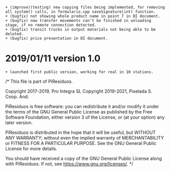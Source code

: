     + (improve)(testing) new copying files being implemented, for removing all system() calls, in formulario.cpp saveSignature(int) function.
    + (bugfix) not showing whole product name in point 7 in DI document.
    + (bugfix) now transfer movements can't be finished in unloading stage, if no remote connection detected.
    + (bugfix) transit trucks in output materials not being able to be deleted.
    + (bugfix) price presentation in DI document.
# 2019/01/11 version 1.0
    + launched first public version, working for real in 10 stations.

/*
This file is part of PiResiduos.

 Copyright 2017-2019, Pro Integra SL
 Copyright 2019-2021, Pixelada S. Coop. And.

PiResiduos is free software: you can redistribute it and/or modify it under the terms of the GNU General Public License as published by
the Free Software Foundation, either version 3 of the License, or
(at your option) any later version.

PiResiduos is distributed in the hope that it will
be useful, but WITHOUT ANY WARRANTY; without even the implied warranty of
MERCHANTABILITY or FITNESS FOR A PARTICULAR PURPOSE.  See the
GNU General Public License for more details.

You should have received a copy of the GNU General Public License
along with PiResiduos.
If not, see <https://www.gnu.org/licenses/>.
*/